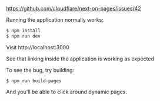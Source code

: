https://github.com/cloudflare/next-on-pages/issues/42

Running the application normally works:

```sh
$ npm install
$ npm run dev
```

Visit http://localhost:3000

See that linking inside the application is working as expected

To see the bug, try building:

```
$ npm run build-pages
```

And you'll be able to click around dynamic pages.
